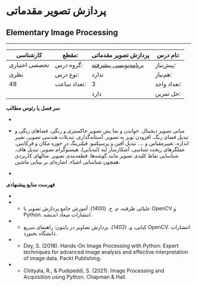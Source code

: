 # پردازش تصویر مقدماتی
## Elementary Image Processing
_______________________________________________________________________________
| کارشناسی      | مقطع:       | پردازش تصویر مقدماتی                                         | نام درس:    |
| ------------- | ----------- | ------------------------------------------------------------ | ----------- |
| تخصصی اختیاری | گروه درس:   | [برنامه‌نویسی پیشرفته](../mandatory/Advanced-Programming.md) | پیش‌نیاز:   |
| نظری          | نوع درس:    | ندارد                                                        | هم‌نیاز:    |
| 48            | تعداد ساعت: | 3                                                            | تعداد واحد: |
|               |             |  دارد                                                        | حل تمرین:   |

**سر فصل یا رئوس مطالب**

-

- مبانی تصویر دیجیتال. خواندن و نما یش تصویر خاکستری و رنگی. فضاهای رنگی و تبدیل فضای رنگ. افزودن نویز به تصویر. آستانه‌گذاری. تبدیلات هندسی تصویر، تغییر اندازه،‌ تغییرمقیاس و …. تبدیل آفین و پرسپکتیو. فیلترینگ در حوزه مکان و فرکانس. عملگرهای ریخت شناسی. آشکارساز لبه (لبه‌یابی). هیستوگرام تصویر. تبدیل هاف. شناسایی نقاط کلیدی تصویر مانند گوشه‌ها. قطعه‌بندی تصویر. مثالهای کاربردی همچون شناسایی اشیاء. اشاره‌ای بر بینایی ماشین.

-

**فهرست منابع پیشنهادی**

-

- - علیائی طرقبه، م. ح. (1400). آموزش جامع پردازش تصویر با OpenCV و Python. انتشارات میعاد اندیشه.

- - کیانی، و. (1402). پردازش تصاویر در پایتون: راهنمای سریع OpenCV. انتشارات دانشگاه بجنورد.

- - Dey, S. (2018). Hands-On Image Processing with Python: Expert techniques for advanced image analysis and effective interpretation of image data. Packt Publishing.

- - Chityala, R., & Pudipeddi, S. (2021). Image Processing and Acquisition using Python. Chapman & Hall.
